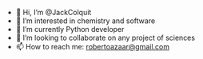 - 👋 Hi, I’m @JackColquit
- 👀 I’m interested in chemistry and software
- 🌱 I’m currently Python developer
- 💞️ I’m looking to collaborate on any project of sciences
- 📫 How to reach me: robertoazaar@gmail.com

<!---
JackColquit/JackColquit is a ✨ special ✨ repository because its `README.md` (this file) appears on your GitHub profile.
You can click the Preview link to take a look at your changes.
--->
